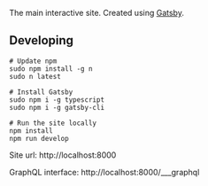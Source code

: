 The main interactive site.  Created using [Gatsby](https://www.gatsbyjs.com/docs/).


## Developing
```shell
# Update npm
sudo npm install -g n
sudo n latest

# Install Gatsby
sudo npm i -g typescript
sudo npm i -g gatsby-cli

# Run the site locally
npm install
npm run develop
```

Site url: http://localhost:8000

GraphQL interface: http://localhost:8000/___graphql
